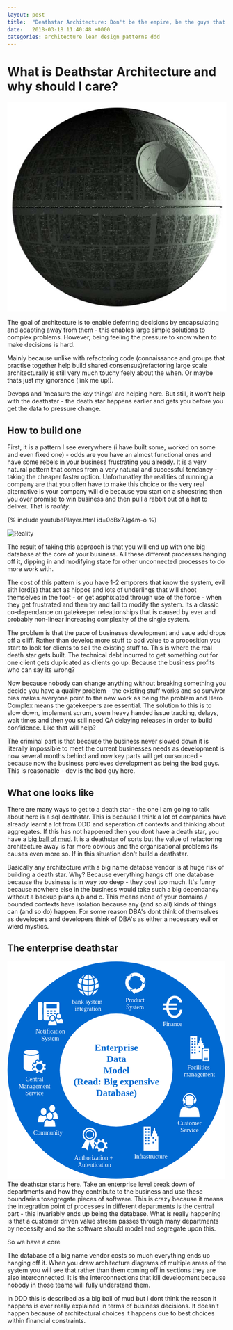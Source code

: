 ```yaml
---
layout: post
title:  "Deathstar Architecture: Don't be the empire, be the guys that go around blowing shit up!?"
date:   2018-03-18 11:40:48 +0000
categories: architecture lean design patterns ddd
---
```


# What is Deathstar Architecture and why should I care?

![Deathstar](/images/deathstar/deathstar.jpg)

The goal of architecture is to enable deferring decisions by encapsulating and adapting away from them - this enables large simple solutions to complex problems. However, being feeling the pressure to know when to make decisions is hard.

Mainly because unlike with refactoring code (connaissance and groups that practise together help build shared consensus)refactoring large scale architecturally is still very much touchy feely about the when. Or maybe thats just my ignorance (link me up!).

Devops and 'measure the key things' are helping here. But still, it won't help with the deathstar - the death star happens earlier and gets you before you get the data to pressure change.

## How to build one
First, it is a pattern I see everywhere (i have built some, worked on some and even fixed one) - odds are you have an almost functional ones and have some rebels in your business frustrating you already. It is a very natural pattern that comes from a very natural and successful tendancy - taking the cheaper faster option. Unfortunatley the realities of running a company are that you often have to make this choice or the very real alternative is your company will die because you start on a shoestring then you over promise to win business and then pull a rabbit out of a hat to deliver. That is *reality*.

{% include youtubePlayer.html id=0oBx7Jg4m-o %}

![Reality](https://www.youtube.com/watch?v=0oBx7Jg4m-o)

The result of taking this appraoch is that you will end up with one big database at the core of your business. All these different processes hanging off it, dipping in and modifying state for other unconnected processes to do more work with.

The cost of this pattern is you have 1-2 emporers that know the system, evil sith lord(s) that act as hippos and lots of underlings that will shoot themselves in the foot - or get asphixiated through use of the force - when they get frustrated and then try and fail to modify the system. Its a classic co-dependance on gatekeeper releationships that is caused by ever and probably non-linear increasing complexity of the single system.

The problem is that the pace of busineses development and vaue add drops off a cliff. Rather than develop more stuff to add value to a proposition you start to look for clients to sell the existing stuff to. This is where the real death star gets built. The technical debt incurred to get something out for one client gets duplicated as clients go up. Because the business profits who can say its wrong?

Now because nobody can change anything without breaking something you decide you have a quality problem - the existing stuff works and so survivor bias makes everyone point to the new work as being the problem and Hero Complex means the gatekeepers are essential. The solution to this is to slow down, implement scrum, soem heavy handed issue tracking, delays, wait times and then you still need QA delaying releases in order to build confidence. Like that will help?

The criminal part is that because the business never slowed down it is literally impossible to meet the current businesses needs as development is now several months behind and now key parts will get oursourced - because now the business percieves development as being the bad guys. This is reasonable - dev is the bad guy here.

## What one looks like

There are many ways to get to a death star - the one I am going to talk about here is a sql deathstar. This is because I think a lot of companies have already learnt a lot from DDD and seperation of contexts and thinking about aggregates. If this has not happened then you dont have a death star, you have a [big ball of mud](https://en.wikipedia.org/wiki/Big_ball_of_mud). It is a deathstar of sorts but the value of refactoring architecture away is far more obvious and the organisational problems its causes even more so. If in this situation don't build a deathstar.

Basically any architecture with a big name databse vendor is at huge risk of building a death star. Why? Because everything hangs off one database because the business is in way too deep - they cost too much. It's funny because nowhere else in the business would take such a big dependancy without a backup plans a,b and c. This means none of your domains / bounded contexts have isolation because any (and so all) kinds of things can (and so do) happen. For some reason DBA's dont think of themselves as developers and developers think of DBA's as either a necessary evil or wierd mystics.

## The enterprise deathstar
![Enterprise Death Star](/images/deathstar/deathstar-database-enterprise.png)
The deathstar starts here. Take an enterprise level break down of departments and how they contribute to the business and use these boundaries tosegregate pieces of software. This is crazy because it means the integration point of processes in different departments is the central part - this invariably ends up being the database. What is really happening is that a customer driven value stream passes through many departments by necessity and so the software should model and segregate upon this.

So we have a core

The database of a big name vendor costs so much everything ends up hanging off it. When you draw architecture diagrams of multiple areas of the system you will see that rather than them coming off in sections they are also interconnected. It is the interconnections that kill development because nobody in those teams will fully understand them.

In DDD this is described as a big ball of mud but i dont think the reason it happens is ever really explained in terms of business decisions. It doesn't happen because of architectural choices it happens due to best choices within financial constraints.

#